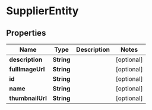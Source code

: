 

# SupplierEntity

## Properties

Name | Type | Description | Notes
------------ | ------------- | ------------- | -------------
**description** | **String** |  |  [optional]
**fullImageUrl** | **String** |  |  [optional]
**id** | **String** |  |  [optional]
**name** | **String** |  |  [optional]
**thumbnailUrl** | **String** |  |  [optional]



